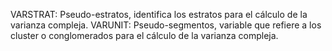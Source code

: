 VARSTRAT:              Pseudo-estratos,  identifica  los  estratos  para  el  cálculo  de  la varianza compleja.
VARUNIT:               Pseudo-segmentos,    variable   que    refiere    a   los   cluster    o conglomerados para el cálculo de la varianza compleja.
